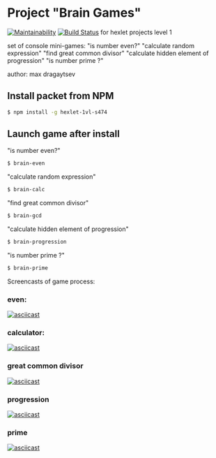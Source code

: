 
# Project "Brain Games"
[![Maintainability](https://api.codeclimate.com/v1/badges/cc7345c0024133c7c311/maintainability)](https://codeclimate.com/github/dmax1447/project-lvl1-s474/maintainability)
[![Build Status](https://travis-ci.org/dmax1447/project-lvl1-s474.svg?branch=master)](https://travis-ci.org/dmax1447/project-lvl1-s474)
for hexlet projects level 1



set of console mini-games:
 "is number even?"
 "calculate random expression"
 "find great common divisor"
 "calculate hidden element of progression"
 "is number prime ?"


author: max dragaytsev

## Install packet from NPM
```sh
$ npm install -g hexlet-1vl-s474
```

## Launch game after install

"is number even?"
```sh
$ brain-even  
```

"calculate random expression"
```sh
$ brain-calc  
```

"find great common divisor"
```sh
$ brain-gcd  
```

"calculate hidden element of progression"
```sh
$ brain-progression  
```

"is number prime ?"
```sh
$ brain-prime  
```

Screencasts of game process:
### even: 
[![asciicast](https://asciinema.org/a/ABqXnR39sAJS23WGMubSmSovy.svg)](https://asciinema.org/a/ABqXnR39sAJS23WGMubSmSovy)
### calculator: 
[![asciicast](https://asciinema.org/a/UTEVI5kg3uaWDgn15aDg9NEMI.svg)](https://asciinema.org/a/UTEVI5kg3uaWDgn15aDg9NEMI)
### great common divisor
[![asciicast](https://asciinema.org/a/HpWMzhImq2bvr9LxRnVIKrroJ.svg)](https://asciinema.org/a/HpWMzhImq2bvr9LxRnVIKrroJ)
### progression
[![asciicast](https://asciinema.org/a/XCXmvHlugBRNcxYv7Kn5nCEqC.svg)](https://asciinema.org/a/XCXmvHlugBRNcxYv7Kn5nCEqC)
### prime
[![asciicast](https://asciinema.org/a/29NZPC0XCRxLpNbxYIASQNQIb.svg)](https://asciinema.org/a/29NZPC0XCRxLpNbxYIASQNQIb)